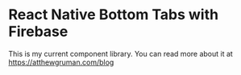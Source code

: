 # React Native Bottom Tabs with Firebase

This is my current component library. You can read more about it at https://atthewgruman.com/blog